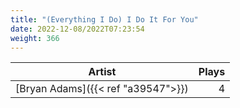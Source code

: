 ```yaml
---
title: "(Everything I Do) I Do It For You"
date: 2022-12-08/2022T07:23:54
weight: 366
---
```




 Artist | Plays 
----- | -----:
[Bryan Adams]({{< ref "a39547">}}) | 4
